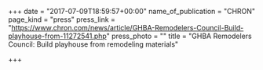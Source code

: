 +++
date = "2017-07-09T18:59:57+00:00"
name_of_publication = "CHRON"
page_kind = "press"
press_link = "https://www.chron.com/news/article/GHBA-Remodelers-Council-Build-playhouse-from-11272541.php"
press_photo = ""
title = "GHBA Remodelers Council: Build playhouse from remodeling materials"

+++